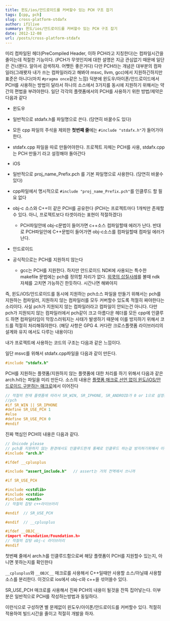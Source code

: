 ```yaml
---
title: 윈도/ios/안드로이드를 커버할수 있는 PCH 구조 잡기
tags: [cpp, pch]
slug: cross-platform-stdafx
author: if1live
summary: 윈도/ios/안드로이드를 커버할수 있는 PCH 구조 잡기
date: 2012-12-08
url: /posts/cross-platform-stdafx
---
```


미리 컴파일된 헤더(PreCompiled Header, 이하 PCH라고 지칭한다)는 컴파일시간을 줄이는데 적절한 기능이다. (PCH가 무엇인지에 대한 설명은 지금 관심없기 때문에 일단은 건너뛴다. 알아서 검색하자. 어쨋든 좋은거다) 다만 PCH라는 개념은 대부분의 컴파일러(그래봣자 내가 쓰는 컴파일러라고 해봐야 msvc, llvm, gcc)에서 지원하긴하지만 표준은 아니다(마치 ```#pragma once```같은 느낌) 덕분에 윈도우/아이폰/안드로이드에서 PCH를 사용하는 방법이 달라서 하나의 소스에서 3가지를 동시에 지원하기 위해서는 약간의 편법을 부려야한다. 일단 각각의 플랫폼에서의 PCH를 사용하기 위한 방법/제약은 다음과 같다

 * 윈도우
  * 일반적으로 stdafx.h를 파일명으로 쓴다. (당연히 바꿀수도 있다)
  * 모든 cpp 파일의 주석을 제외한 **첫번째 줄**에는 ```#include "stdafx.h"```가 들어가야한다.
  * stdafx.cpp 파일을 따로 만들어야한다. 프로젝트 자체는 PCH를 사용, stdafx.cpp는 PCH 만들기 라고 설정해야 돌아간다

 * iOS
  * 일반적으로 proj_name_Prefix.pch 를 기본 파일명으로 사용한다. (당연히 바꿀수 있다)
  * cpp파일에서 명시적으로 ```#include "proj_name_Prefix.pch"```를 인클루드 할 필요 없다
  * obj-c 소스와 C++이 같은 PCH를 공유한다 (PCH는 프로젝트마다 1개씩만 존재할수 있다. 아니, 프로젝트보다 타겟이라는 표현이 적절하겠다)
    * PCH파일안에 obj-c문법이 들어가면 c++소스 컴파일할때 에러가 난다. 반대로 PCH파일안에 C++문법이 들어가면 obj-c소스를 컴파일할때 컴파일 에러가 난다.

 * 안드로이드
  * 공식적으로는 PCH를 지원하지 않는다
    * gcc는 PCH를 지원한다. 하지만 안드로이드 NDK에 사용되는 특수한 makefile 문법에는 pch를 정의할 자리가 없다. [외쿡의 삽질사례](http://code.google.com/p/android/issues/detail?id=25412)를 볼때 ndk 자체를 고치면 가능하긴 한듯하다. 시간나면 해봐야지

즉, 윈도/iOS/안드로이드를 동시에 지원하는 pch소스 파일을 만들기 위해서는 pch를 지원하는 컴파일러, 지원하지 않는 컴파일러를 모두 커버할수 있도록 적절히 짜야한다는 소리이다. 사실 pch가 지원되지 않는 컴파일러라고 컴파일이 안되는건 아니다. 다만 pch가 지원되지 않는 컴파일러에서 pch같이 크고 아름다운 헤더를 모든 cpp에 인클루드 하면 컴파일타임이 막장스러워지는 사태가 발생하기 때문에 이를 방지하기 위해서 코드를 적절히 처리해줘야한다. (해당 사항은 GPG 4. 커다란 크로스플랫폼 라이브러리의 설계와 유지 에서도 다루는 내용이다)

내가 프로젝트에 사용하는 코드의 구조는 다음과 같은 느낌이다.

일단 msvc를 위해서 stdafx.cpp파일을 다음과 같이 만든다.
```cpp
#include "stdafx.h"
```

PCH를 지원하는 플랫폼/지원하지 않는 플랫폼에 대한 처리를 하기 위해서 다음과 같은 arch.h라는 파일을 미리 만든다. 소스의 내용은 [플랫폼 매크로 선언 없이 윈도/iOS/안드로이드 구분하는 매크로]({filename}platform-macro.md)에서 이어진다
```cpp
// 적절히 현재 플랫폼에 따라서 SR_WIN, SR_IPHONE, SR_ANDROID가 0 or 1으로 설정된다
//pch
#if SR_WIN || SR_IPHONE
#define SR_USE_PCH 1
#else
#define SR_USE_PCH 0
#endif
```

진짜 핵심인 PCH의 내용은 다음과 같다.
```cpp
// Ŭnicode please
// pch를 지원하지 않는 환경에서도 인클루드한게 통쨰로 인클루드 하는걸 방지하기위해서 이런식으로 처리했다
#include "arch.h"

#ifdef __cplusplus

#include "assert_include.h"   // assert는 거의 전역에서 쓰니까

#if SR_USE_PCH

#include <cstdlib>
#include <cstdio>
#include <cmath>
// 적절히 잡탕 c++라이브러리

#endif  // SR_USE_PCH

#endif  // __cplusplus

#ifdef __OBJC__
#import <Foundation/Foundation.h>
// 적절히 잡탕 obj-c 라이브러리
#endif
```

첫번째 줄에서 arch.h를 인클루드함으로써 해당 플랫폼이 PCH를 지원할수 있는지, 아니면 못하는지를 확인한다

```__cplusplus```와 ```__OBJC__``` 매크로를 사용해서 C++일때만 사용할 소스/아닐떄 사용할 소스를 분리한다. 이것으로 ios에서 obj-c와 c++을 섞어쓸수 있다.

SR_USE_PCH 매크로를 사용해서 진짜 PCH의 내용이 될것을 잔뜩 집어넣는다. 이부분은 일반적으로 PCH를 작성하는방법과 동일하다.

이런식으로 구성하면 별 문제없이 윈도우/아이폰/안드로이드를 커버할수 있다. 적절히 적용하여 빌드시간을 줄이고 적절히 개발을 하자.
